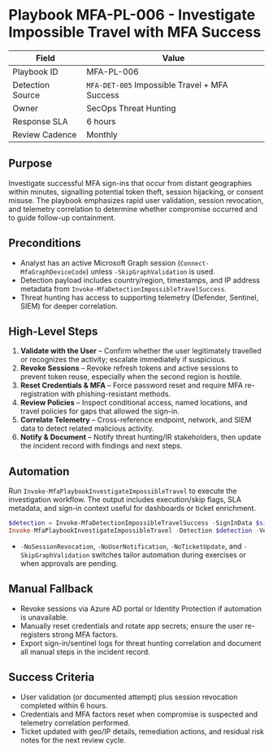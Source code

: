 # Playbook MFA-PL-006 - Investigate Impossible Travel with MFA Success

| Field | Value |
|-------|-------|
| Playbook ID | MFA-PL-006 |
| Detection Source | `MFA-DET-005` Impossible Travel + MFA Success |
| Owner | SecOps Threat Hunting |
| Response SLA | 6 hours |
| Review Cadence | Monthly |

## Purpose
Investigate successful MFA sign-ins that occur from distant geographies within minutes, signalling potential token theft, session hijacking, or consent misuse. The playbook emphasizes rapid user validation, session revocation, and telemetry correlation to determine whether compromise occurred and to guide follow-up containment.

## Preconditions
- Analyst has an active Microsoft Graph session (`Connect-MfaGraphDeviceCode`) unless `-SkipGraphValidation` is used.
- Detection payload includes country/region, timestamps, and IP address metadata from `Invoke-MfaDetectionImpossibleTravelSuccess`.
- Threat hunting has access to supporting telemetry (Defender, Sentinel, SIEM) for deeper correlation.

## High-Level Steps
1. **Validate with the User** – Confirm whether the user legitimately travelled or recognizes the activity; escalate immediately if suspicious.
2. **Revoke Sessions** – Revoke refresh tokens and active sessions to prevent token reuse, especially when the second region is hostile.
3. **Reset Credentials & MFA** – Force password reset and require MFA re-registration with phishing-resistant methods.
4. **Review Policies** – Inspect conditional access, named locations, and travel policies for gaps that allowed the sign-in.
5. **Correlate Telemetry** – Cross-reference endpoint, network, and SIEM data to detect related malicious activity.
6. **Notify & Document** – Notify threat hunting/IR stakeholders, then update the incident record with findings and next steps.

## Automation
Run `Invoke-MfaPlaybookInvestigateImpossibleTravel` to execute the investigation workflow. The output includes execution/skip flags, SLA metadata, and sign-in context useful for dashboards or ticket enrichment.

```powershell
$detection = Invoke-MfaDetectionImpossibleTravelSuccess -SignInData $signIns | Select-Object -First 1
Invoke-MfaPlaybookInvestigateImpossibleTravel -Detection $detection -Verbose -WhatIf
```

- `-NoSessionRevocation`, `-NoUserNotification`, `-NoTicketUpdate`, and `-SkipGraphValidation` switches tailor automation during exercises or when approvals are pending.

## Manual Fallback
- Revoke sessions via Azure AD portal or Identity Protection if automation is unavailable.
- Manually reset credentials and rotate app secrets; ensure the user re-registers strong MFA factors.
- Export sign-in/sentinel logs for threat hunting correlation and document all manual steps in the incident record.

## Success Criteria
- User validation (or documented attempt) plus session revocation completed within 6 hours.
- Credentials and MFA factors reset when compromise is suspected and telemetry correlation performed.
- Ticket updated with geo/IP details, remediation actions, and residual risk notes for the next review cycle.
